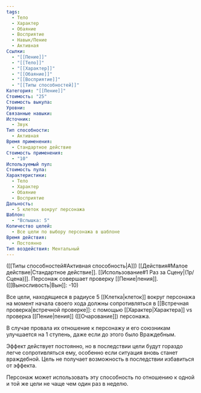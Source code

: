 ```yaml
---
tags:
  - Тело
  - Характер
  - Обаяние
  - Восприятие
  - Навык/Пение
  - Активная
Ссылки:
  - "[[Пение]]"
  - "[[Тело]]"
  - "[[Характер]]"
  - "[[Обаяние]]"
  - "[[Восприятие]]"
  - "[[Типы способностей]]"
Категория: "[[Пение]]"
Стоимость: "25"
Стоимость выкупа: 
Уровни: 
Связанные навыки: 
Источник:
  - Звук
Тип способности:
  - Активная
Время применения:
  - Стандартное действие
Стоимость применения:
  - "10"
Используемый пул: 
Стоимость пула: 
Характеристики:
  - Тело
  - Характер
  - Обаяние
  - Восприятие
Дальность:
  - 5 клеток вокруг персонажа
Шаблон:
  - "Вспышка: 5"
Количество целей:
  - Все цели по выбору персонажа в шаблоне
Время действия:
  - Постоянно
Тип воздействия: Ментальный
---
```

([[Типы способностей#Активная способность|А]]) [[Действия#Малое действие|Стандартное действие]]. [[Использование#1 Раз за Сцену|(1р/Сцена)]]. Персонаж совершает проверку [[Пение|пения]]. 
([[Выносливость|Вын]]: -10)

Все цели, находящиеся в радиусе 5 [[Клетка|клеток]] вокруг персонажа на момент начала своего хода должны сопротивляться в [[Встречная проверка|встречной проверке]]: с помощью [[Характер|Характера]] vs проверка [[Пение|пения]] ([[Очарование]]) персонажа.

В случае провала их отношение к персонажу и его союзникам улучшается на 1 ступень, даже если до этого было Враждебным. 

Эффект действует постоянно, но в последствии цели будут гораздо легче сопротивляться ему, особенно если ситуация вновь станет враждебной. Цель не получает возможность в последствии избавиться от эффекта.

Персонаж может использовать эту способность по отношению к одной и той же цели не чаще чем один раз в неделю. 